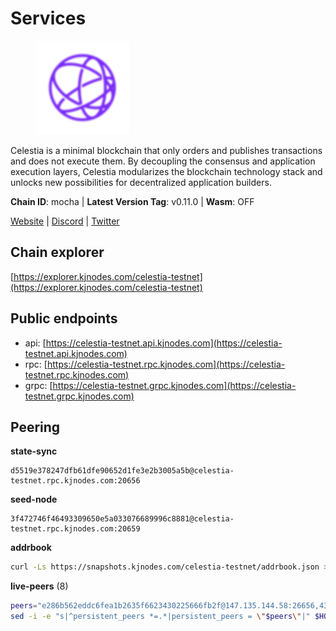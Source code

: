 # Services

<figure><img src="https://raw.githubusercontent.com/kj89/cosmos-images/main/logos/celestia.png" width="150" alt=""><figcaption></figcaption></figure>

Celestia is a minimal blockchain that only orders and publishes transactions and  does not execute them. By decoupling the consensus and application execution layers,  Celestia modularizes the blockchain technology stack and unlocks new possibilities  for decentralized application builders.

**Chain ID**: mocha | **Latest Version Tag**: v0.11.0 | **Wasm**: OFF

[Website](https://celestia.org) | [Discord](https://discord.gg/celestiacommunity) | [Twitter](https://twitter.com/CelestiaOrg)




## Chain explorer
[https://explorer.kjnodes.com/celestia-testnet](https://explorer.kjnodes.com/celestia-testnet)

## Public endpoints

* api: [https://celestia-testnet.api.kjnodes.com](https://celestia-testnet.api.kjnodes.com)
* rpc: [https://celestia-testnet.rpc.kjnodes.com](https://celestia-testnet.rpc.kjnodes.com)
* grpc: [https://celestia-testnet.grpc.kjnodes.com](https://celestia-testnet.grpc.kjnodes.com)

## Peering

**state-sync**

```text
d5519e378247dfb61dfe90652d1fe3e2b3005a5b@celestia-testnet.rpc.kjnodes.com:20656
```

**seed-node**

```text
3f472746f46493309650e5a033076689996c8881@celestia-testnet.rpc.kjnodes.com:20659
```

**addrbook**
```bash
curl -Ls https://snapshots.kjnodes.com/celestia-testnet/addrbook.json > $HOME/.celestia-app/config/addrbook.json
```

**live-peers** (8)
```bash
peers="e286b562eddc6fea1b2635f6623430225666fb2f@147.135.144.58:26656,43e9da043318a4ea0141259c17fcb06ecff816af@141.94.73.39:43656,70a4fcccfc02c8fc0172dd97def0e9d597ffa343@38.242.128.250:26656,d5519e378247dfb61dfe90652d1fe3e2b3005a5b@65.109.68.190:20656,f98ee535cea1baf4a8fa438d1cd4e69ac836791f@65.21.234.47:26826,3584c49855123abdc16b01a47f9e1bea38a9db1b@154.26.155.102:26656,3ad7f2d36f5e15d902c7aff7a305bea40f03f95c@163.172.111.148:26656,2c93920515e53e0e08ca4bc86dd76a194ee34a29@89.117.59.233:26656"
sed -i -e "s|^persistent_peers *=.*|persistent_peers = \"$peers\"|" $HOME/.celestia-app/config/config.toml
```
